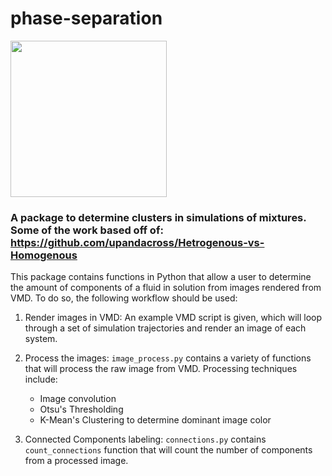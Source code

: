 # phase-separation

<img src="https://user-images.githubusercontent.com/25011342/57324525-957b4080-70cd-11e9-847b-9fc9748e6ba4.png" width="250px" height="250px" />

### A package to determine clusters in simulations of mixtures.  Some of the work based off of: https://github.com/upandacross/Hetrogenous-vs-Homogenous

This package contains functions in Python that allow a user to determine the amount
of components of a fluid in solution from images rendered from VMD. To do so, the
following workflow should be used:

1. Render images in VMD: An example VMD script is given, which will loop through a
   set of simulation trajectories and render an image of each system.

2. Process the images: `image_process.py` contains a variety of functions that will
   process the raw image from VMD.  Processing techniques include:

   * Image convolution
   * Otsu's Thresholding
   * K-Mean's Clustering to determine dominant image color

3. Connected Components labeling: `connections.py` contains `count_connections`
   function that will count the number of components from a processed image.
